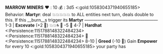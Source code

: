 __**MARROW MINERS**__
❤️ : 10
💰 : 3d5 <:gold:1058304371940655185>
Behavior: **Martyr**: deal 💥💥💥💥💥 to ALL entities next turn, deals double to this. If this __burn__s trigger its **Martyr**
—————————————————
1-3   | **Excevate** (+2 🎲) 💥💥🌀 🔀 -5 🎲
4-7   | **Hardhat** <:Persistence:1151788148322484234><:Persistence:1151788148322484234> 🔀 <:Persistence:1151788148322484234>
8-10 | **Greed** (-10 🎲) Gain __Empower__ for every 10 <:gold:1058304371940655185> your party has

